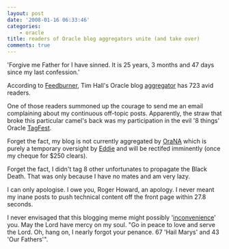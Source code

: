 ```yaml
---
layout: post
date: '2008-01-16 06:33:46'
categories:
    - oracle
title: readers of Oracle blog aggregators unite (and take over)
comments: true
---
```

'Forgive me Father for I have sinned. It is 25 years, 3 months and 47
days since my last confession.'

According to [Feedburner](http://www.feedburner.com), Tim Hall's Oracle
blog [aggregator](http://www.oracle-base.com/aggregator/index.php) has
723 avid readers.

One of those readers summoned up the courage to send me an email
complaining about my continuous off-topic posts. Apparently, the straw
that broke this particular camel's back was my participation in the evil
'8 things' Oracle
[TagFest](http://www.nbrightside.com/blog/2008/01/15/oracle-tagfest-the-last-word/).

Forget the fact, my blog is not currently aggregated by
[OraNA](http://orana.info/) which is purely a temporary oversight by
[Eddie](http://awads.net/wp/) and will be rectifed imminently (once my
cheque for $250 clears).

Forget the fact, I didn't tag 8 other unfortunates to propagate the
Black Death. That was only because I have no mates and am very lazy.

I can only apologise. I owe you, Roger Howard, an apology. I never meant
my inane posts to push technical content off the front page within 27.8
seconds.

I never envisaged that this blogging meme might possibly
'[inconvenience](http://www.dizwell.net/prod/archives/58)' you. May the
Lord have mercy on my soul. "Go in peace to love and serve the Lord. Oh,
hang on, I nearly forgot your penance. 67 'Hail Marys' and 43 'Our
Fathers'".
